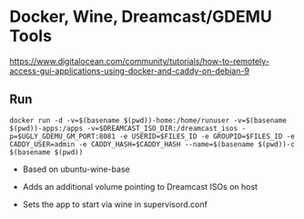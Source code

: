 # Docker, Wine, Dreamcast/GDEMU Tools

https://www.digitalocean.com/community/tutorials/how-to-remotely-access-gui-applications-using-docker-and-caddy-on-debian-9

## Run

```
docker run -d -v=$(basename $(pwd))-home:/home/runuser -v=$(basename $(pwd))-apps:/apps -v=$DREAMCAST_ISO_DIR:/dreamcast_isos -p=$UGLY_GDEMU_GM_PORT:8081 -e USERID=$FILES_ID -e GROUPID=$FILES_ID -e CADDY_USER=admin -e CADDY_HASH=$CADDY_HASH --name=$(basename $(pwd))-c $(basename $(pwd))
```

* Based on ubuntu-wine-base

* Adds an additional volume pointing to Dreamcast ISOs on host

* Sets the app to start via wine in supervisord.conf


